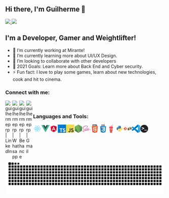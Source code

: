 ## Hi there, I'm Guilherme 👋

<div>
  <a href="https://github.com/guilhermeprp">
  <img height="180px" src="https://github-readme-stats.vercel.app/api?username=guilhermeprp&show_icons=true&theme=dark"/>
  <img height="180px" src="https://github-readme-stats.vercel.app/api/top-langs/?username=guilhermeprp&layout=compact&show_icons=true&theme=dark"/>
  </a>
</div>




## I'm a Developer, Gamer and Weightlifter!

- 🔭 I’m currently working at Mirante!
- 🌱 I’m currently learning more about UI/UX Design.
- 👯 I’m looking to collaborate with other developers
- 🥅 2021 Goals: Learn more about Back End and Cyber security. 
- ⚡ Fun fact: I love to play some games, learn about new technologies, cook and hit to cinema.

### Connect with me:


[<img align="left" alt="guilhermeprp | LinkedIn" width="22px" src="https://cdn.jsdelivr.net/npm/simple-icons@v3/icons/linkedin.svg" />](https://linkedin.com/in/guilherme-pimenta-980b65169)

[<img align="left" alt="guilhermeprp | Whatsapp" width="22px" src="https://cdn.jsdelivr.net/npm/simple-icons@v3/icons/whatsapp.svg" />](https://api.whatsapp.com/send?phone=5561993630160&text=Olá%20Guilherme.%20)

[<img align="left" alt="guilhermeprp | Behance" width="22px" src="https://cdn.jsdelivr.net/npm/simple-icons@v3/icons/behance.svg" />](https://www.behance.net/guilherrodrigu57)

[<img align="left" alt="guilhermeprp | Gmail" width="22px" src="https://cdn.jsdelivr.net/npm/simple-icons@v3/icons/gmail.svg" />](guipimenta.224@gmail.com)


<br />

### Languages and Tools:

<img align="left" alt="React" width="26px" src="https://raw.githubusercontent.com/github/explore/80688e429a7d4ef2fca1e82350fe8e3517d3494d/topics/react/react.png" />
<img align="left" alt="Vue" width="26px" src="https://raw.githubusercontent.com/github/explore/80688e429a7d4ef2fca1e82350fe8e3517d3494d/topics/vue/vue.png" />
<img align="left" alt="Angular" width="26px" src="https://raw.githubusercontent.com/github/explore/80688e429a7d4ef2fca1e82350fe8e3517d3494d/topics/angular/angular.png" />
<img align="left" alt="TypeScript" width="26px" src="https://raw.githubusercontent.com/github/explore/80688e429a7d4ef2fca1e82350fe8e3517d3494d/topics/typescript/typescript.png" />
<img align="left" alt="JavaScript" width="26px" src="https://raw.githubusercontent.com/github/explore/80688e429a7d4ef2fca1e82350fe8e3517d3494d/topics/javascript/javascript.png" />
<img align="left" alt="Node.js" width="26px" src="https://raw.githubusercontent.com/github/explore/80688e429a7d4ef2fca1e82350fe8e3517d3494d/topics/nodejs/nodejs.png" />
<img align="left" alt="Sass" width="26px" src="https://raw.githubusercontent.com/github/explore/80688e429a7d4ef2fca1e82350fe8e3517d3494d/topics/sass/sass.png" />
<img align="left" alt="HTML5" width="26px" src="https://raw.githubusercontent.com/github/explore/80688e429a7d4ef2fca1e82350fe8e3517d3494d/topics/html/html.png" />
<img align="left" alt="CSS3" width="26px" src="https://raw.githubusercontent.com/github/explore/80688e429a7d4ef2fca1e82350fe8e3517d3494d/topics/css/css.png" />
<img align="left" alt="Gulp" width="26px" src="https://raw.githubusercontent.com/github/explore/80688e429a7d4ef2fca1e82350fe8e3517d3494d/topics/gulp/gulp.png" />
<img align="left" alt="Python" width="26px" src="https://raw.githubusercontent.com/github/explore/80688e429a7d4ef2fca1e82350fe8e3517d3494d/topics/python/python.png" />
<img align="left" alt="Git" width="26px" src="https://raw.githubusercontent.com/github/explore/80688e429a7d4ef2fca1e82350fe8e3517d3494d/topics/git/git.png" />
<img align="left" alt="Visual Studio Code" width="26px" src="https://raw.githubusercontent.com/github/explore/80688e429a7d4ef2fca1e82350fe8e3517d3494d/topics/visual-studio-code/visual-studio-code.png" />
<img align="left" alt="Terminal" width="26px" src="https://raw.githubusercontent.com/github/explore/80688e429a7d4ef2fca1e82350fe8e3517d3494d/topics/terminal/terminal.png" />

<br />

![Snake animation](https://github.com/guilhermeprp/guilhermeprp/blob/output/github-contribution-grid-snake.svg)
